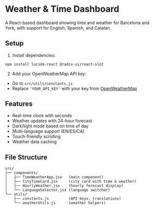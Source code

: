 # Weather & Time Dashboard

A React-based dashboard showing time and weather for Barcelona and York, with support for English, Spanish, and Catalan.

## Setup

1. Install dependencies:
```bash
npm install lucide-react @radix-ui/react-slot
```

2. Add your OpenWeatherMap API key:
- Go to `src/utils/constants.js`
- Replace `'YOUR_API_KEY'` with your key from [OpenWeatherMap](https://openweathermap.org/api)

## Features

- Real-time clock with seconds
- Weather updates with 24-hour forecast
- Dark/light mode based on time of day
- Multi-language support (EN/ES/CA)
- Touch-friendly scrolling
- Weather data caching

## File Structure

```
src/
├── components/
│   ├── TimeWeatherApp.jsx   (main component)
│   ├── CityTimeCard.jsx     (city card with time & weather)
│   ├── HourlyWeather.jsx    (hourly forecast display)
│   └── LanguageSelector.jsx (language switcher)
└── utils/
    ├── constants.js         (API keys, translations)
    └── weatherUtils.js      (weather helpers)
```
